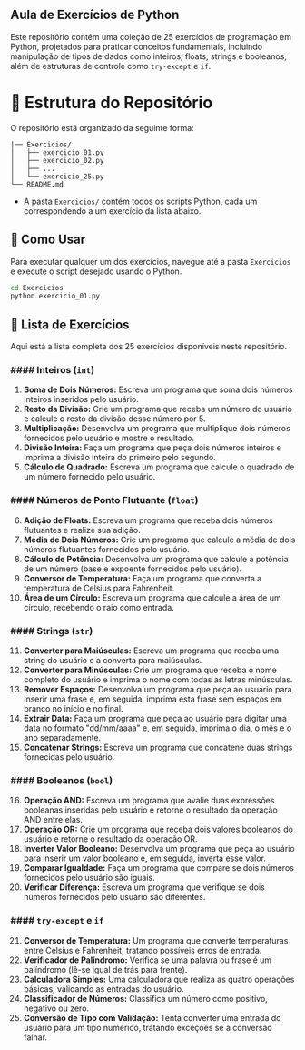 ## Aula de Exercícios de Python

Este repositório contém uma coleção de 25 exercícios de programação em Python, projetados para praticar conceitos fundamentais, incluindo manipulação de tipos de dados como inteiros, floats, strings e booleanos, além de estruturas de controle como `try-except` e `if`.

# 📂 Estrutura do Repositório

O repositório está organizado da seguinte forma:

```
|── Exercicios/
│   ├── exercicio_01.py
│   ├── exercicio_02.py
│   ├── ...
│   └── exercicio_25.py
└── README.md
```

- A pasta `Exercicios/` contém todos os scripts Python, cada um correspondendo a um exercício da lista abaixo.

## 🚀 Como Usar

Para executar qualquer um dos exercícios, navegue até a pasta `Exercicios` e execute o script desejado usando o Python.

```bash
cd Exercicios
python exercicio_01.py
```

## 📝 Lista de Exercícios

Aqui está a lista completa dos 25 exercícios disponíveis neste repositório.

### #### Inteiros (`int`)

1.  **Soma de Dois Números:** Escreva um programa que soma dois números inteiros inseridos pelo usuário.
2.  **Resto da Divisão:** Crie um programa que receba um número do usuário e calcule o resto da divisão desse número por 5.
3.  **Multiplicação:** Desenvolva um programa que multiplique dois números fornecidos pelo usuário e mostre o resultado.
4.  **Divisão Inteira:** Faça um programa que peça dois números inteiros e imprima a divisão inteira do primeiro pelo segundo.
5.  **Cálculo de Quadrado:** Escreva um programa que calcule o quadrado de um número fornecido pelo usuário.

### #### Números de Ponto Flutuante (`float`)

6.  **Adição de Floats:** Escreva um programa que receba dois números flutuantes e realize sua adição.
7.  **Média de Dois Números:** Crie um programa que calcule a média de dois números flutuantes fornecidos pelo usuário.
8.  **Cálculo de Potência:** Desenvolva um programa que calcule a potência de um número (base e expoente fornecidos pelo usuário).
9.  **Conversor de Temperatura:** Faça um programa que converta a temperatura de Celsius para Fahrenheit.
10. **Área de um Círculo:** Escreva um programa que calcule a área de um círculo, recebendo o raio como entrada.

### #### Strings (`str`)

11. **Converter para Maiúsculas:** Escreva um programa que receba uma string do usuário e a converta para maiúsculas.
12. **Converter para Minúsculas:** Crie um programa que receba o nome completo do usuário e imprima o nome com todas as letras minúsculas.
13. **Remover Espaços:** Desenvolva um programa que peça ao usuário para inserir uma frase e, em seguida, imprima esta frase sem espaços em branco no início e no final.
14. **Extrair Data:** Faça um programa que peça ao usuário para digitar uma data no formato "dd/mm/aaaa" e, em seguida, imprima o dia, o mês e o ano separadamente.
15. **Concatenar Strings:** Escreva um programa que concatene duas strings fornecidas pelo usuário.

### #### Booleanos (`bool`)

16. **Operação AND:** Escreva um programa que avalie duas expressões booleanas inseridas pelo usuário e retorne o resultado da operação AND entre elas.
17. **Operação OR:** Crie um programa que receba dois valores booleanos do usuário e retorne o resultado da operação OR.
18. **Inverter Valor Booleano:** Desenvolva um programa que peça ao usuário para inserir um valor booleano e, em seguida, inverta esse valor.
19. **Comparar Igualdade:** Faça um programa que compare se dois números fornecidos pelo usuário são iguais.
20. **Verificar Diferença:** Escreva um programa que verifique se dois números fornecidos pelo usuário são diferentes.

### #### `try-except` e `if`

21. **Conversor de Temperatura:** Um programa que converte temperaturas entre Celsius e Fahrenheit, tratando possíveis erros de entrada.
22. **Verificador de Palíndromo:** Verifica se uma palavra ou frase é um palíndromo (lê-se igual de trás para frente).
23. **Calculadora Simples:** Uma calculadora que realiza as quatro operações básicas, validando as entradas do usuário.
24. **Classificador de Números:** Classifica um número como positivo, negativo ou zero.
25. **Conversão de Tipo com Validação:** Tenta converter uma entrada do usuário para um tipo numérico, tratando exceções se a conversão falhar.